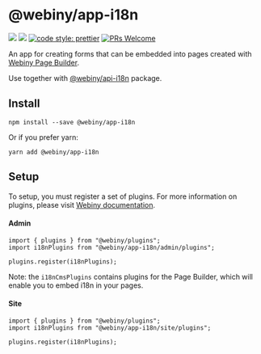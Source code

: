 # @webiny/app-i18n
[![](https://img.shields.io/npm/dw/@webiny/app-i18n.svg)](https://www.npmjs.com/package/@webiny/app-i18n) 
[![](https://img.shields.io/npm/v/@webiny/app-i18n.svg)](https://www.npmjs.com/package/@webiny/app-i18n)
[![code style: prettier](https://img.shields.io/badge/code_style-prettier-ff69b4.svg?style=flat-square)](https://github.com/prettier/prettier)
[![PRs Welcome](https://img.shields.io/badge/PRs-welcome-brightgreen.svg?style=flat-square)](http://makeapullrequest.com)

An app for creating forms that can be embedded into pages created with [Webiny Page Builder](../api-page-builder). 

Use together with [@webiny/api-i18n](../api-i18n) package.

## Install
```
npm install --save @webiny/app-i18n
```

Or if you prefer yarn: 
```
yarn add @webiny/app-i18n
```

## Setup
To setup, you must register a set of plugins. For more information on 
plugins, please visit [Webiny documentation](https://docs.webiny.com/docs/developer-tutorials/plugins-crash-course).

#### Admin
```
import { plugins } from "@webiny/plugins";
import i18nPlugins from "@webiny/app-i18n/admin/plugins";

plugins.register(i18nPlugins);
```

Note: the `i18nCmsPlugins` contains plugins for the Page Builder, which will
enable you to embed i18n in your pages.
    
#### Site
```
import { plugins } from "@webiny/plugins";
import i18nPlugins from "@webiny/app-i18n/site/plugins";

plugins.register(i18nPlugins);
```
